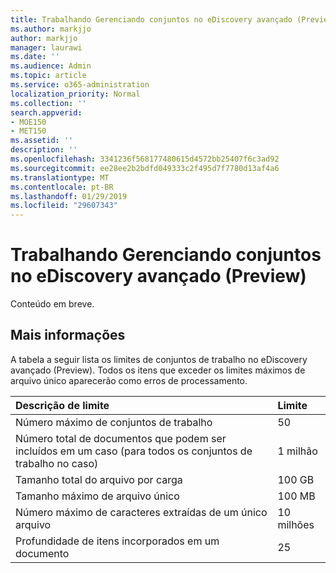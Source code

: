 ```yaml
---
title: Trabalhando Gerenciando conjuntos no eDiscovery avançado (Preview)
ms.author: markjjo
author: markjjo
manager: laurawi
ms.date: ''
ms.audience: Admin
ms.topic: article
ms.service: o365-administration
localization_priority: Normal
ms.collection: ''
search.appverid:
- MOE150
- MET150
ms.assetid: ''
description: ''
ms.openlocfilehash: 3341236f568177480615d4572bb25407f6c3ad92
ms.sourcegitcommit: ee28ee2b2bdfd049333c2f495d7f7780d13af4a6
ms.translationtype: MT
ms.contentlocale: pt-BR
ms.lasthandoff: 01/29/2019
ms.locfileid: "29607343"
---
```

# <a name="managing-working-sets-in-advanced-ediscovery-preview"></a>Trabalhando Gerenciando conjuntos no eDiscovery avançado (Preview)  

Conteúdo em breve.

## <a name="more-information"></a>Mais informações

A tabela a seguir lista os limites de conjuntos de trabalho no eDiscovery avançado (Preview).  Todos os itens que exceder os limites máximos de arquivo único aparecerão como erros de processamento.
    
  |**Descrição de limite**|**Limite**|
  |:-----|:-----|
  |Número máximo de conjuntos de trabalho  <br/> |50  <br/> |
  |Número total de documentos que podem ser incluídos em um caso (para todos os conjuntos de trabalho no caso)  <br/> |1 milhão  <br/> |
  |Tamanho total do arquivo por carga  <br/> |100 GB  <br/> |
  |Tamanho máximo de arquivo único   <br/> |100 MB  <br/> |
  |Número máximo de caracteres extraídas de um único arquivo  <br/> |10 milhões  <br/> |
  |Profundidade de itens incorporados em um documento  <br/> |25  <br/> |
  

